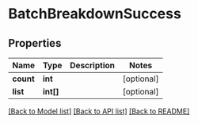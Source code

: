 # BatchBreakdownSuccess

## Properties
Name | Type | Description | Notes
------------ | ------------- | ------------- | -------------
**count** | **int** |  | [optional] 
**list** | **int[]** |  | [optional] 

[[Back to Model list]](../../README.md#documentation-for-models) [[Back to API list]](../../README.md#documentation-for-api-endpoints) [[Back to README]](../../README.md)

